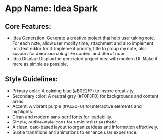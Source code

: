 # **App Name**: Idea Spark

## Core Features:

- Idea Generation: Generate a creative project that help user taking note. For each note, allow user modify time, attachment and also implement rich text editor for it. Implement priority, title to group my note, also support for deep searching like content and title of note.
- Idea Display: Display the generated project idea with modern UI. Make it more as simple as possible.

## Style Guidelines:

- Primary color: A calming blue (#B0E2FF) to inspire creativity.
- Secondary color: A neutral grey (#F0F0F0) for backgrounds and content areas.
- Accent: A vibrant purple (#A020F0) for interactive elements and highlights.
- Clean and modern sans-serif fonts for readability.
- Simple, outline-style icons for a minimalist aesthetic.
- A clean, card-based layout to organize ideas and information effectively.
- Subtle transitions and animations to enhance user experience.